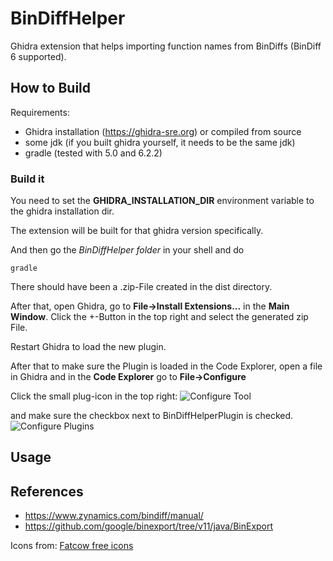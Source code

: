 # BinDiffHelper

Ghidra extension that helps importing function names from BinDiffs (BinDiff 6 supported).

## How to Build
Requirements:

* Ghidra installation (https://ghidra-sre.org) or compiled from source
* some jdk (if you built ghidra yourself, it needs to be the same jdk)
* gradle (tested with 5.0 and 6.2.2)

### Build it
You need to set the **GHIDRA_INSTALLATION_DIR** environment variable to the ghidra installation dir.

The extension will be built for that ghidra version specifically.

And then go the *BinDiffHelper folder* in your shell and do

```
gradle
```

There should have been a .zip-File created in the dist directory.


After that, open Ghidra, go to **File->Install Extensions...** in the **Main Window**. Click the +-Button in the top right and select the generated zip File.

Restart Ghidra to load the new plugin.

After that to make sure the Plugin is loaded in the Code Explorer, open a file in Ghidra and in the **Code Explorer** go to **File->Configure**

Click the small plug-icon in the top right:
![Configure Tool](https://i.imgur.com/xVqdY9U.png)

and make sure the checkbox next to BinDiffHelperPlugin is checked.
![Configure Plugins](https://i.imgur.com/n6yhIpz.png)

## Usage

## References
* https://www.zynamics.com/bindiff/manual/
* https://github.com/google/binexport/tree/v11/java/BinExport

Icons from: [Fatcow free icons](https://www.fatcow.com/free-icons)